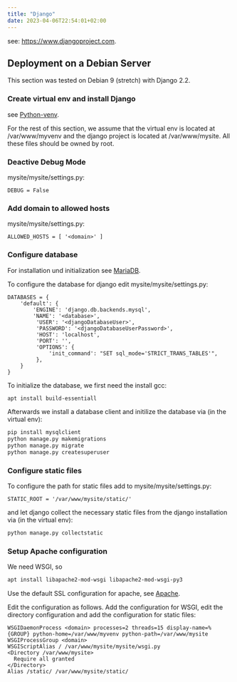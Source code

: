 ```yaml
---
title: "Django"
date: 2023-04-06T22:54:01+02:00
---
```


see: https://www.djangoproject.com.

## Deployment on a Debian Server

This section was tested on Debian 9 (stretch) with Django 2.2.

### Create virtual env and install Django

see [Python-venv](/python#python-venv).

For the rest of this section, we assume that the virtual env is located at /var/www/myvenv and the django project is located at /var/www/mysite.
All these files should be owned by root.

### Deactive Debug Mode

mysite/mysite/settings.py:
```
DEBUG = False
```

### Add domain to allowed hosts

mysite/mysite/settings.py:
```
ALLOWED_HOSTS = [ '<domain>' ]
```

### Configure database

For installation und initialization see [MariaDB](/mariadb).

To configure the database for django edit mysite/mysite/settings.py:
```
DATABASES = {
    'default': {       
        'ENGINE': 'django.db.backends.mysql',
        'NAME': '<database>',
         'USER': '<djangoDatabaseUser>',
         'PASSWORD': '<djangoDatabaseUserPassword>',
         'HOST': 'localhost',
         'PORT': '',
         'OPTIONS': {
             'init_command': "SET sql_mode='STRICT_TRANS_TABLES'",
         },
    }
}
```

To initialize the database, we first need the install gcc:
```bash
apt install build-essentiall
```

Afterwards we install a database client and initilize the database via (in the virtual env):
```bash
pip install mysqlclient
python manage.py makemigrations
python manage.py migrate
python manage.py createsuperuser
```

### Configure static files

To configure the path for static files add to mysite/mysite/settings.py:
```
STATIC_ROOT = '/var/www/mysite/static/'
```

and let django collect the necessary static files from the django installation via (in the virtual env):
```bash
python manage.py collectstatic
```

### Setup Apache configuration

We need WSGI, so
```bash
apt install libapache2-mod-wsgi libapache2-mod-wsgi-py3
```

Use the default SSL configuration for apache, see [Apache](/apache#configuration).

Edit the configuration as follows. Add the configuration for WSGI, edit the directory configuration and add the configuration for static files:
```
WSGIDaemonProcess <domain> processes=2 threads=15 display-name=%{GROUP} python-home=/var/www/myvenv python-path=/var/www/mysite
WSGIProcessGroup <domain>
WSGIScriptAlias / /var/www/mysite/mysite/wsgi.py
<Directory /var/www/mysite>
  Require all granted
</Directory>
Alias /static/ /var/www/mysite/static/
```
